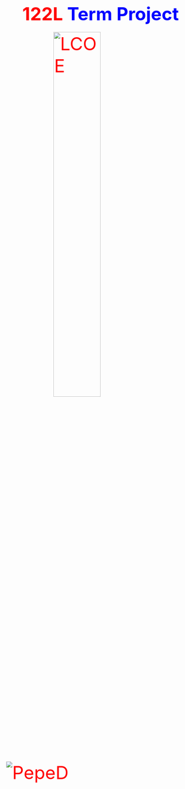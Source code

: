 <html>

<head>
<style>
img {
  display: block;
  margin-left: auto;
  margin-right: auto;
}
</style>
</head>
  
<body>

<center>
<h1> 
<font size="48" color="red">122L <font size="48" color="blue">Term Project </font> 
</h1> 
</center>
  
<img src="https://yt3.ggpht.com/a/AGF-l79iTUpavi-i7LKxvR4exeimm0HXl_xP6lhokw=s900-c-k-c0xffffffff-no-rj-mo" alt="LCOE"  style="width:50%;"> 

<img src="https://i.kym-cdn.com/photos/images/original/001/567/318/ba7.gif" alt="PepeD"> 

</body>

</html>
